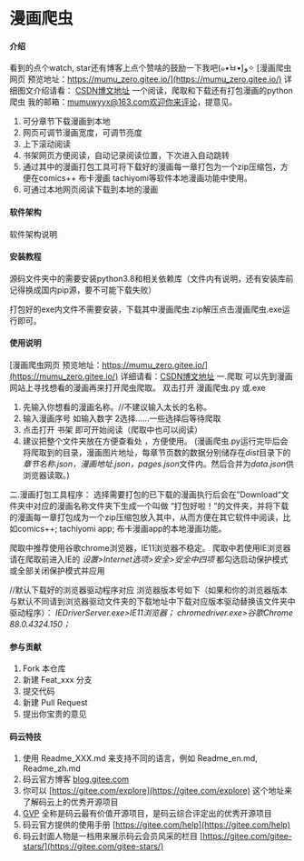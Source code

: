 # 漫画爬虫

#### 介绍
看到的点个watch, star还有博客上点个赞啥的鼓励一下我吧(๑•̀ㅂ•́)و✧
[漫画爬虫网页 预览地址：https://mumu_zero.gitee.io/](https://mumu_zero.gitee.io/)
详细图文介绍请看：
[CSDN博文地址](https://blog.csdn.net/zero_mumu/article/details/107852060)
一个阅读，爬取和下载还有打包漫画的python爬虫
我的邮箱：mumuwyyx@163.com欢迎你来评论，提意见。

 1. 可分章节下载漫画到本地
 2. 网页可调节漫画宽度，可调节亮度
 3. 上下滚动阅读
 4. 书架网页方便阅读，自动记录阅读位置，下次进入自动跳转
 5. 通过其中的漫画打包工具可将下载好的漫画每一章打包为一个zip压缩包，方便在comics++ 布卡漫画 tachiyomi等软件本地漫画功能中使用。
 6. 可通过本地网页阅读下载到本地的漫画
#### 软件架构
软件架构说明


#### 安装教程
源码文件夹中的需要安装python3.8和相关依赖库（文件内有说明，还有安装库前记得换成国内pip源，要不可能下载失败）

打包好的exe内文件不需要安装，下载其中漫画爬虫.zip解压点击漫画爬虫.exe运行即可。

#### 使用说明
[漫画爬虫网页 预览地址：https://mumu_zero.gitee.io/](https://mumu_zero.gitee.io/)
详细请看：[CSDN博文地址](https://blog.csdn.net/zero_mumu/article/details/107852060)
一.爬取
可以先到漫画网站上寻找想看的漫画再来打开爬虫爬取。
双击打开 漫画爬虫.py 或.exe

 1. 先输入你想看的漫画名称。//不建议输入太长的名称。
 2. 输入漫画序号 如输入数字 2选择......一些选择后等待爬取
 3. 点击打开 书架 即可开始阅读（爬取中也可以阅读）
 4. 建议把整个文件夹放在方便查看处 ，方便使用。
(漫画爬虫.py运行完毕后会将爬取到的目录，漫画图片地址，每章节页数的数据分别储存在*dist*目录下的 *章节名称.json，漫画地址.json，pages.json*文件内。然后合并为*data.json*供浏览器读取。)


二.漫画打包工具程序：
	选择需要打包的已下载的漫画执行后会在”Download“文件夹中对应的漫画名称文件夹下生成一个叫做 “打包好啦！”的文件夹，并将下载的漫画每一章打包成为一个zip压缩包放入其中，从而方便在其它软件中阅读，比如comics++; tachiyomi app;  布卡漫画app的本地漫画功能。

爬取中推荐使用谷歌chrome浏览器，IE11浏览器不稳定。
爬取中若使用IE浏览器请在爬取前进入IE的 *设置>Internet选项>安全>安全中四项* 都勾选启动保护模式或全部关闭保护模式并应用

//默认下载好的浏览器驱动程序对应 浏览器版本号如下（如果和你的浏览器版本与默认不同请到浏览器驱动文件夹的下载地址中下载对应版本驱动替换该文件夹中驱动程序）： 
 *IEDriverServer.exe>IE11浏览器；   chromedriver.exe>谷歌Chrome 88.0.4324.150；*
#### 参与贡献

1.  Fork 本仓库
2.  新建 Feat_xxx 分支
3.  提交代码
4.  新建 Pull Request
5.  提出你宝贵的意见


#### 码云特技

1.  使用 Readme\_XXX.md 来支持不同的语言，例如 Readme\_en.md, Readme\_zh.md
2.  码云官方博客 [blog.gitee.com](https://blog.gitee.com)
3.  你可以 [https://gitee.com/explore](https://gitee.com/explore) 这个地址来了解码云上的优秀开源项目
4.  [GVP](https://gitee.com/gvp) 全称是码云最有价值开源项目，是码云综合评定出的优秀开源项目
5.  码云官方提供的使用手册 [https://gitee.com/help](https://gitee.com/help)
6.  码云封面人物是一档用来展示码云会员风采的栏目 [https://gitee.com/gitee-stars/](https://gitee.com/gitee-stars/)